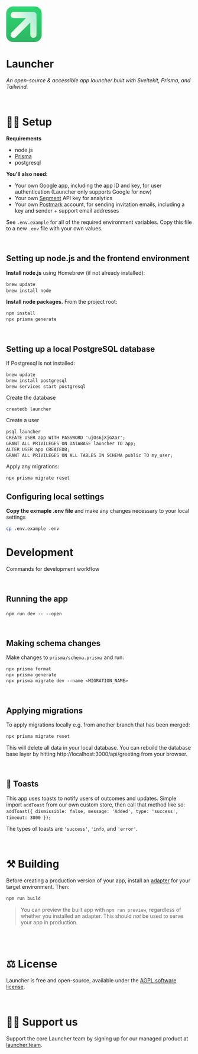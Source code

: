 ![Launcher](static/favicon-96x96.png 'Launcher')

# Launcher

_An open-source & accessible app launcher built with Sveltekit, Prisma, and Tailwind._

<br>

# 👷‍♀️ Setup

**Requirements**

- node.js
- [Prisma](https://prisma.io)
- postgresql

**You'll also need:**

- Your own Google app, including the app ID and key, for user authentication (Launcher only supports Google for now)
- Your own [Segment](https://segment.com) API key for analytics
- Your own [Postmark](https://postmark.com) account, for sending invitation emails, including a key and sender + support email addresses

See `.env.example` for all of the required environment variables. Copy this file to a new `.env` file with your own values.

<br>

## Setting up node.js and the frontend environment

**Install node.js** using Homebrew (if not already installed):

```zsh
brew update
brew install node
```

**Install node packages.** From the project root:

```
npm install
npx prisma generate
```

<br>

## Setting up a local PostgreSQL database

If Postgresql is not installed:

```
brew update
brew install postgresql
brew services start postgresql
```

Create the database

```
createdb launcher
```

Create a user

```
psql launcher
CREATE USER app WITH PASSWORD 'ujOs6jXjGXar';
GRANT ALL PRIVILEGES ON DATABASE launcher TO app;
ALTER USER app CREATEDB;
GRANT ALL PRIVILEGES ON ALL TABLES IN SCHEMA public TO my_user;
```

Apply any migrations:

```zsh
npx prisma migrate reset
```

## Configuring local settings

**Copy the exmaple .env file** and make any changes necessary to your local settings

```zsh
cp .env.example .env
```

# Development

Commands for development workflow

<br>

## Running the app

`npm run dev -- --open`

<br>

## Making schema changes

Make changes to `prisma/schema.prisma` and run:

```
npx prisma format
npx prisma generate
npx prisma migrate dev --name <MIGRATION_NAME>
```

<br>

## Applying migrations

To apply migrations locally e.g. from another branch that has been merged:

```zsh
npx prisma migrate reset
```

This will delete all data in your local database. You can rebuild the database base layer by hitting http://localhost:3000/api/greeting from your browser.

<br>

## 🍻 Toasts

This app uses toasts to notify users of outcomes and updates. Simple import `addToast` from our own custom store, then call that method like so:
`addToast({ dismissible: false, message: 'Added', type: 'success', timeout: 3000 });`

The types of toasts are `'success'`, `'info`, and `'error'`.

<br>

# ⚒️ Building

Before creating a production version of your app, install an [adapter](https://kit.svelte.dev/docs#adapters) for your target environment. Then:

```bash
npm run build
```

> You can preview the built app with `npm run preview`, regardless of whether you installed an adapter. This should _not_ be used to serve your app in production.

<br>

<br>

# ⚖️ License

Launcher is free and open-source, available under the [AGPL software license](https://www.gnu.org/licenses/agpl-3.0.txt).

<br>

# 🙏🏻 Support us

Support the core Launcher team by signing up for our managed product at [launcher.team](https://launcher.team).
